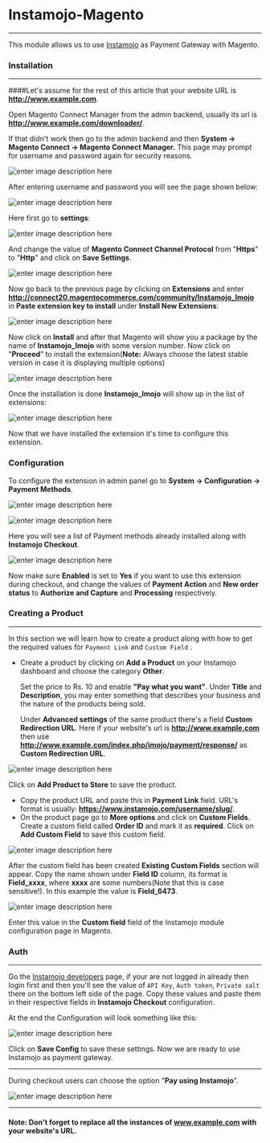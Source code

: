 Instamojo-Magento  
====
----
This module allows us to use [Instamojo](https://www.instamojo.com) as Payment Gateway with Magento.


### Installation
---

####Let's assume for the rest of this article that your website URL is **http://www.example.com**.

Open Magento Connect Manager from the admin backend, usually its url is **http://www.example.com/downloader/**.

If that didn't work then go to the admin backend and then **System -> Magento Connect -> Magento Connect Manager.** This page may prompt for username and password again for security reasons.

![enter image description here](http://i.imgur.com/DlbocCD.png)


After entering username and password you will see the page shown below:

![enter image description here](http://i.imgur.com/z9Lu6WQ.png)

Here first go to **settings**:

![enter image description here](http://i.imgur.com/Sq0vNfF.png)

And change the value of **Magento Connect Channel Protocol** from "**Https**" to "**Http**" and click on **Save Settings**.

![enter image description here](http://i.imgur.com/cYmViRw.png)


Now go back to the previous page by clicking on **Extensions** and enter **http://connect20.magentocommerce.com/community/Instamojo_Imojo** in **Paste extension key to install** under **Install New Extensions**:

![enter image description here](http://i.imgur.com/SNOAo6K.png) 

Now click on **Install** and after that Magento will show you a package by the name of **Instamojo_Imojo** with some version number. Now click on "**Proceed**" to install the extension(**Note:** Always choose the latest stable version in case it is displaying multiple options)

![enter image description here](http://i.imgur.com/7hMGDVB.png)

Once the installation is done **Instamojo_Imojo** will show up in the list of extensions:

![enter image description here](http://i.imgur.com/f07fD4T.png)

Now that we have installed the extension it's time to configure this extension.

### Configuration

To configure the extension in admin panel go to **System -> Configuration -> Payment Methods**.

![enter image description here](http://i.imgur.com/yEqa9ww.png) 	

![enter image description here](http://i.imgur.com/pL1vz0C.png)

Here you will see a list of Payment methods already installed along with **Instamojo Checkout**.

![enter image description here](http://i.imgur.com/bPl0Vcz.png)

Now make sure **Enabled** is set to **Yes** if you want to use this extension during checkout, and change the values of **Payment Action** and **New order status** to **Authorize and Capture** and **Processing** respectively.

### Creating a Product
----
In this section we will learn how to create a product along with how to get the required values for `Payment Link` and `Custom Field` .

- Create a product by clicking on **Add a Product** on your Instamojo dashboard and choose the category **Other**.

  Set the price to Rs. 10 and enable **"Pay what you want"**.  Under **Title** and **Description**, you may enter something that describes your business and the nature of the products being sold.

  Under **Advanced settings** of the same product there's a field **Custom Redirection URL**. Here if your website's url is **http://www.example.com** then use **http://www.example.com/index.php/imojo/payment/response/** as **Custom Redirection URL**.

![enter image description here](http://i.imgur.com/eNtCxCX.png)

 Click on **Add Product to Store** to save the product.
 
- Copy the product URL and paste this in **Payment Link** field. URL's format is usually: **https://www.instamojo.com/username/slug/**.
- On the product page go to **More options** and click on **Custom Fields**. Create a custom field called **Order ID** and mark it as **required**. Click on **Add Custom Field** to save this custom field. 

 ![enter image description here](http://i.imgur.com/qhCMtJc.png)

 After the custom field has been created **Existing Custom Fields** section will appear. Copy the name shown under **Field ID** column, its format is **Field_xxxx**, where **xxxx** are some numbers(Note that this is case sensitive!). In this example the value is **Field_6473**.

![enter image description here](http://i.imgur.com/XRnsxwz.png)

Enter this value in the **Custom field** field of the Instamojo module configuration page in Magento.

### Auth
----
Go the [Instamojo developers](https://www.instamojo.com/developers/) page, if your are not logged in already then login first and then you'll see the value of `API Key`,  `Auth token`,  `Private salt` there on the bottom left side of the page. Copy these values and paste them in their respective fields in  **Instamojo Checkout** configuration.


At the end the Configuration will look something like this:

![enter image description here](http://i.imgur.com/lauHc3I.png)

Click on **Save Config** to save these settings. Now we are ready to use Instamojo as payment gateway.

---

During checkout users can choose the option "**Pay using Instamojo**".

![enter image description here](http://i.imgur.com/SiqAU3S.png)

---

#### **Note:** Don't forget to replace all the instances of **www.example.com** with your website's URL.
